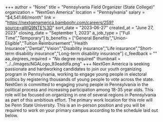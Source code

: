 +++
author = "None"
title = "Pennsylvania Field Organizer (State College)"
organization = "NextGen America"
location = "Pennsylvania"
salary = "$4,541.66/month"
link = "https://nextgenamerica.bamboohr.com/careers/259?source=aWQ9NTE%3D"
sort_date = "2023-06-27"
created_at = "June 27, 2023"
closing_date = "September 1, 2023"
a_job_type = ["Full Time","Temporary"]
b_benefits = ["General Benefits","Union-Eligible","Tuition Reimbursement","Health Insurance","Dental","Vision","Disability insurance","Life insurance","Short-term disability insurance","Long-term disability insurance"]
c_feedback = ""
aa_degrees_required = "No degree required"
thumbnail = "../../images/NGALogo_93eaddfa.png"
+++
NextGen America is seeking passionate and hardworking candidates to join our youth organizing program in Pennsylvania, working to engage young people in electoral politics by registering thousands of young people to vote across the state. NextGen is committed to engaging young people in Pennsylvania in the political process and increasing participation among 18-35 year olds. This role will be focused on organizing in one of several regions in Pennsylvania as part of this ambitious effort. The primary work location for this role will be Penn State University. This is an in-person position and you will be required to work on your primary campus according to the schedule laid out below. 